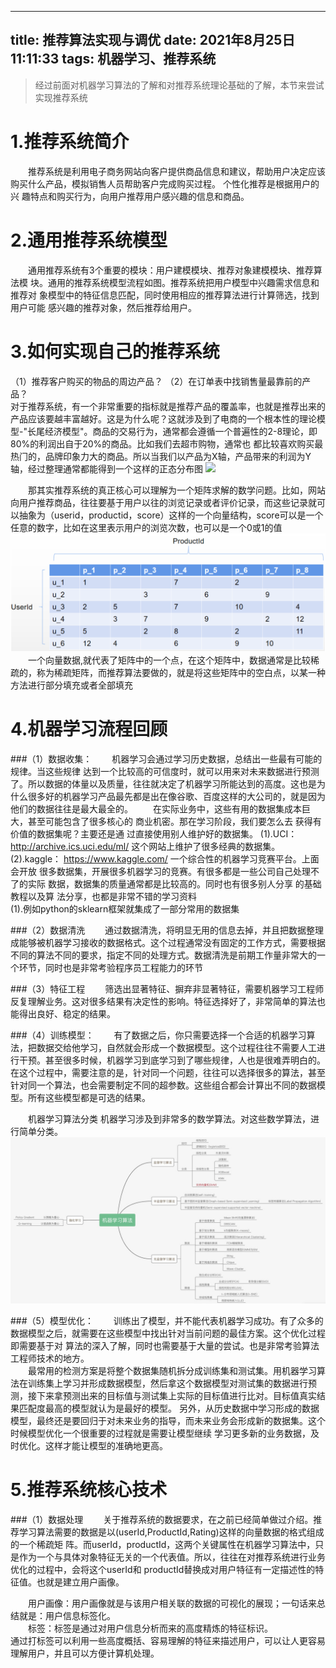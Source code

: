 ---
title: 推荐算法实现与调优
date: 2021年8月25日11:11:33
tags: 机器学习、推荐系统
------

>经过前面对机器学习算法的了解和对推荐系统理论基础的了解，本节来尝试实现推荐系统
<!--more-->

# 1.推荐系统简介
&emsp;&emsp;推荐系统是利⽤电⼦商务⽹站向客户提供商品信息和建议，帮助⽤户决定应该 购买什么产品，模拟销售⼈员帮助客户完成购买过程。 个性化推荐是根据⽤户的兴 趣特点和购买⾏为，向⽤户推荐⽤户感兴趣的信息和商品。

# 2.通用推荐系统模型
&emsp;&emsp;通用推荐系统有3个重要的模块：⽤户建模模块、推荐对象建模模块、推荐算法模 块。通⽤的推荐系统模型流程如图。推荐系统把⽤户模型中兴趣需求信息和推荐对 象模型中的特征信息匹配，同时使⽤相应的推荐算法进⾏计算筛选，找到⽤户可能 感兴趣的推荐对象，然后推荐给⽤户。

# 3.如何实现自己的推荐系统
（1）推荐客户购买的物品的周边产品？
（2）在订单表中找销售量最靠前的产品？  
对于推荐系统，有⼀个⾮常重要的指标就是推荐产品的覆盖率，也就是推荐出来的产品应该要越丰富越好。这是为什么呢？这就涉及到了电商的⼀个根本性的理论模型-"⻓尾经济模型"。商品的交易⾏为，通常都会遵循⼀个普遍性的2-8理论，即80%的利润出⾃于20%的商品。⽐如我们去超市购物，通常也 都⽐较喜欢购买最热⻔的，品牌印象⼒⼤的商品。所以当我们以产品为X轴，产品带来的利润为Y轴，经过整理通常都能得到⼀个这样的正态分布图
![](https://raw.githubusercontent.com/aj-web/picturebed/master/20210924093413.png)

&emsp;&emsp;那其实推荐系统的真正核⼼可以理解为⼀个矩阵求解的数学问题。⽐如，⽹站向⽤户推荐商品，往往要基于⽤户以往的浏览记录或者评价记录，⽽这些记录就可以抽象为（userid，productid，score）这样的⼀个向量结构，score可以是⼀个任意的数字，⽐如在这⾥表示⽤户的浏览次数，也可以是⼀个0或1的值
![推荐模型本体矩阵](https://raw.githubusercontent.com/aj-web/picturebed/master/%E7%94%A8%E6%88%B7%E5%95%86%E5%93%81%E5%90%91%E9%87%8F%E7%9F%A9%E9%98%B5.png)
&emsp;&emsp;⼀个向量数据,就代表了矩阵中的⼀个点，在这个矩阵中，数据通常是⽐较稀疏的，称为稀疏矩阵，⽽推荐算法要做的，就是将这些矩阵中的空⽩点，以某⼀种⽅法进⾏部分填充或者全部填充

# 4.机器学习流程回顾
###（1）数据收集：
&emsp;&emsp;机器学习会通过学习历史数据，总结出⼀些最有可能的规律。当这些规律 达到⼀个⽐较⾼的可信度时，就可以⽤来对未来数据进⾏预测了。所以数据的体量以及质量，往往就决定了机器学习所能达到的⾼度。这也是为什么很多好的机器学习产品最先都是出在像⾕歌、百度这样的⼤公司的，就是因为他们的数据往往是最⼤最全的。
&emsp;&emsp;在实际业务中，这些有⽤的数据集成本巨⼤，甚⾄可能包含了很多核⼼的 商业机密。那在学习阶段，我们要怎么去 获得有价值的数据集呢？主要还是通 过直接使⽤别⼈维护好的数据集。
(1).UCI： http://archive.ics.uci.edu/ml/ 这个⽹站上维护了很多经典的数据集。  
(2).kaggle： https://www.kaggle.com/ ⼀个综合性的机器学习竞赛平台。上⾯会开放 很多数据集，开展很多机器学习的竞赛。有很多都是⼀些公司⾃⼰处理不了的实际 数据，数据集的质量通常都是⽐较⾼的。同时也有很多别⼈分享 的基础教程以及算 法分享，也都是⾮常不错的学习资料  
(1).例如python的sklearn框架就集成了⼀部分常⽤的数据集

###（2）数据清洗
&emsp;&emsp;通过数据清洗，将明显⽆⽤的信息去掉，并且把数据整理成能够被机器学习接收的数据格式。这个过程通常没有固定的⼯作⽅式，需要根据不同的算法不同的要求，指定不同的处理⽅式。数据清洗是前期⼯作量⾮常⼤的⼀个环节，同时也是⾮常考验程序员⼯程能⼒的环节

###（3）特征工程
&emsp;&emsp;筛选出显著特征、摒弃⾮显著特征，需要机器学习⼯程师反复理解业务。这对很多结果有决定性的影响。特征选择好了，⾮常简单的算法也能得出良好、稳定的结果。

###（4）训练模型：
&emsp;&emsp;有了数据之后，你只需要选择⼀个合适的机器学习算法，把数据交给他学习，⾃然就会形成⼀个数据模型。这个过程往往不需要⼈⼯进⾏⼲预。甚⾄很多时候，机器学习到底学习到了哪些规律，⼈也是很难弄明⽩的。在这个过程中，需要注意的是，针对同⼀个问题，往往可以选择很多的算法，甚⾄针对同⼀个算法，也会需要制定不同的超参数。这些组合都会计算出不同的数据模型。所有这些模型都是可选的结果。

&emsp;&emsp;机器学习算法分类
机器学习涉及到⾮常多的数学算法。对这些数学算法，进⾏简单分类。
![机器学习算法分类](https://raw.githubusercontent.com/aj-web/picturebed/master/%E6%9C%BA%E5%99%A8%E5%AD%A6%E4%B9%A0%E7%AE%97%E6%B3%95%E5%88%86%E7%B1%BB.png)

###（5）模型优化：
&emsp;&emsp;训练出了模型，并不能代表机器学习成功。有了众多的数据模型之后，就需要在这些模型中找出针对当前问题的最佳⽅案。这个优化过程即需要基于对 算法的深⼊了解，同时也需要基于⼤量的尝试。也是⾮常考验算法⼯程师技术的地⽅。  
&emsp;&emsp;最常⽤的检测⽅案是将整个数据集随机拆分成训练集和测试集。⽤机器学习算法在训练集上学习并形成数据模型，然后拿这个数据模型对测试集的数据进⾏预测，接下来拿预测出来的⽬标值与测试集上实际的⽬标值进⾏⽐对。⽬标值真实结果匹配度最⾼的模型就认为是最好的模型。 另外，从历史数据中学习形成的数据模型，最终还是要回归于对未来业务的指导，⽽未来业务会形成新的数据集。这个时候模型优化⼀个很重要的过程就是需要让模型继续 学习更多新的业务数据，及时优化。这样才能让模型的准确地更⾼。

# 5.推荐系统核心技术

###（1）数据处理
&emsp;&emsp;关于推荐系统的数据要求，在之前已经简单做过介绍。推荐学习算法需要的数据是以(userId,ProductId,Rating)这样的向量数据的格式组成的⼀个稀疏矩 阵。⽽userId，productId，这两个关键属性在机器学习算法中，只是作为⼀个与具体对象特征⽆关的⼀个代表值。所以，往往在对推荐系统进⾏业务优化的过程中，会将这个userId和 productId替换成对⽤户特征有⼀定描述性的特征值。也就是建立用户画像。

&emsp;&emsp;用户画像：用户画像就是与该用户相关联的数据的可视化的展现；一句话来总结就是：用户信息标签化。  
&emsp;&emsp;标签：标签是通过对用户信息分析而来的高度精炼的特征标识。  
通过打标签可以利用一些高度概括、容易理解的特征来描述用户，可以让人更容易理解用户，并且可以方便计算机处理。